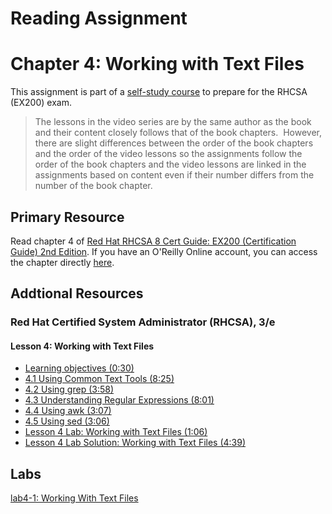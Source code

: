 # Reading Assignment
# Chapter 4: Working with Text Files
This assignment is part of a [self-study course](../README.md) to prepare for the RHCSA (EX200) exam.</br>

> The lessons in the video series are by the same author as the book and their content closely follows that of the book chapters.  However, there are slight differences between the order of the book chapters and the order of the video lessons so the assignments follow the order of the book chapters and the video lessons are linked in the assignments based on content even if their number differs from the number of the book chapter.
## Primary Resource
Read chapter 4 of [Red Hat RHCSA 8 Cert Guide: EX200 (Certification Guide) 2nd Edition](https://www.amazon.com/Red-RHCSA-Cert-Guide-Certification/dp/0137341628/).  If you have an O'Reilly Online account, you can access the chapter directly [here](https://learning.oreilly.com/library/view/red-hat-rhcsa/9780137341641/ch04.xhtml).
## Addtional Resources

### Red Hat Certified System Administrator (RHCSA), 3/e

#### Lesson 4: Working with Text Files
- [Learning objectives (0:30)](https://learning.oreilly.com/videos/red-hat-certified/9780135656495/9780135656495-RCSA_01_04_00)
- [4.1 Using Common Text Tools (8:25)](https://learning.oreilly.com/videos/red-hat-certified/9780135656495/9780135656495-RCSA_01_04_01)
- [4.2 Using grep (3:58)](https://learning.oreilly.com/videos/red-hat-certified/9780135656495/9780135656495-RCSA_01_04_02)
- [4.3 Understanding Regular Expressions (8:01)](https://learning.oreilly.com/videos/red-hat-certified/9780135656495/9780135656495-RCSA_01_04_03)
- [4.4 Using awk (3:07)](https://learning.oreilly.com/videos/red-hat-certified/9780135656495/9780135656495-RCSA_01_04_04)
- [4.5 Using sed (3:06)](https://learning.oreilly.com/videos/red-hat-certified/9780135656495/9780135656495-RCSA_01_04_05)
- [Lesson 4 Lab: Working with Text Files (1:06)](https://learning.oreilly.com/videos/red-hat-certified/9780135656495/9780135656495-RCSA_01_04_06)
- [Lesson 4 Lab Solution: Working with Text Files (4:39)](https://learning.oreilly.com/videos/red-hat-certified/9780135656495/9780135656495-RCSA_01_04_07)

## Labs
[lab4-1: Working With Text Files](lab4-1.md)</br>
